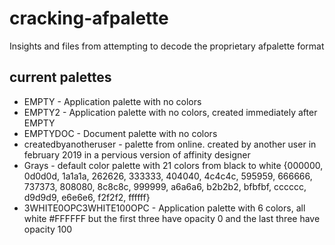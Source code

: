 # cracking-afpalette

Insights and files from attempting to decode the proprietary afpalette format

## current palettes

* EMPTY - Application palette with no colors
* EMPTY2 - Application palette with no colors, created immediately after EMPTY
* EMPTYDOC - Document palette with no colors
* createdbyanotheruser - palette from online. created by another user in february 2019 in a pervious version of affinity designer
* Grays - default color palette with 21 colors from black to white {000000, 0d0d0d, 1a1a1a, 262626, 333333, 404040, 4c4c4c, 595959, 666666, 737373, 808080, 8c8c8c, 999999, a6a6a6, b2b2b2, bfbfbf, cccccc, d9d9d9, e6e6e6, f2f2f2, ffffff}
* 3WHITE0OPC3WHITE100OPC - Application palette with 6 colors, all white #FFFFFF but the first three have opacity 0 and the last three have opacity 100 